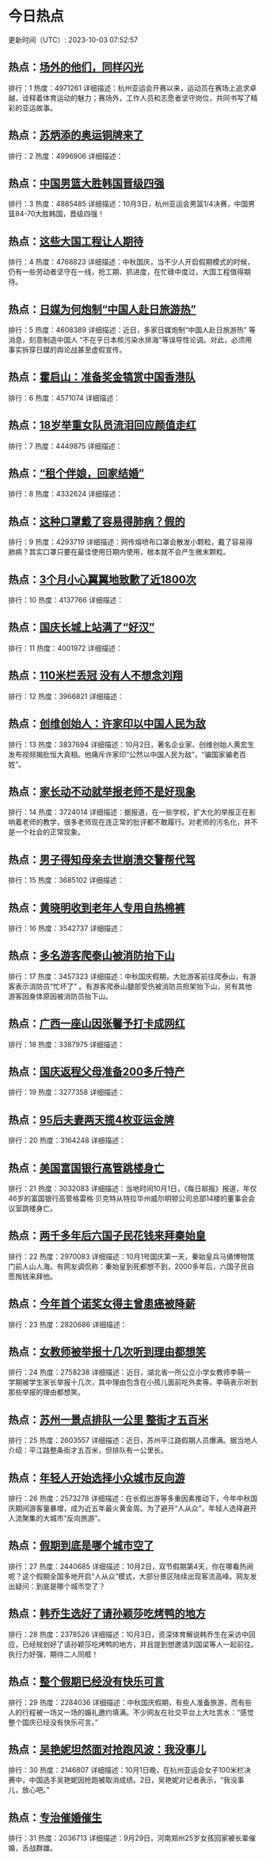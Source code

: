 # 今日热点

更新时间（UTC）: 2023-10-03 07:52:57

## 热点：[场外的他们，同样闪光](https://cn.bing.com/search?q=场外的他们，同样闪光)
排行：1
热度：4971261
详细描述：杭州亚运会开赛以来，运动员在赛场上追求卓越，诠释着体育运动的魅力；赛场外，工作人员和志愿者坚守岗位，共同书写了精彩的亚运故事。

## 热点：[苏炳添的奥运铜牌来了](https://cn.bing.com/search?q=苏炳添的奥运铜牌来了)
排行：2
热度：4996906
详细描述：

## 热点：[中国男篮大胜韩国晋级四强](https://cn.bing.com/search?q=中国男篮大胜韩国晋级四强)
排行：3
热度：4885485
详细描述：10月3日，杭州亚运会男篮1/4决赛，中国男篮84-70大胜韩国，晋级四强！

## 热点：[这些大国工程让人期待](https://cn.bing.com/search?q=这些大国工程让人期待)
排行：4
热度：4768823
详细描述：中秋国庆，当不少人开启假期模式的时候，仍有一些劳动者坚守在一线，抢工期、抓进度，在忙碌中度过，大国工程值得期待。

## 热点：[日媒为何炮制“中国人赴日旅游热”](https://cn.bing.com/search?q=日媒为何炮制“中国人赴日旅游热”)
排行：5
热度：4608389
详细描述：近日，多家日媒炮制“中国人赴日旅游热” 等消息，刻意制造中国人 “不在乎日本核污染水排海”等误导性论调。对此，必须用事实拆穿日媒的舆论战甚至虚假宣传。

## 热点：[霍启山：准备奖金犒赏中国香港队](https://cn.bing.com/search?q=霍启山：准备奖金犒赏中国香港队)
排行：6
热度：4571074
详细描述：

## 热点：[18岁举重女队员流泪回应颜值走红](https://cn.bing.com/search?q=18岁举重女队员流泪回应颜值走红)
排行：7
热度：4449875
详细描述：

## 热点：[“租个伴娘，回家结婚”](https://cn.bing.com/search?q=“租个伴娘，回家结婚”)
排行：8
热度：4332624
详细描述：

## 热点：[这种口罩戴了容易得肺病？假的](https://cn.bing.com/search?q=这种口罩戴了容易得肺病？假的)
排行：9
热度：4293719
详细描述：网传熔喷布口罩会散发小颗粒，戴了容易得肺病？其实口罩只要在最佳使用日期内使用，根本就不会产生微末颗粒。

## 热点：[3个月小心翼翼地致歉了近1800次](https://cn.bing.com/search?q=3个月小心翼翼地致歉了近1800次)
排行：10
热度：4137766
详细描述：

## 热点：[国庆长城上站满了“好汉”](https://cn.bing.com/search?q=国庆长城上站满了“好汉”)
排行：11
热度：4001972
详细描述：

## 热点：[110米栏丢冠 没有人不想念刘翔](https://cn.bing.com/search?q=110米栏丢冠没有人不想念刘翔)
排行：12
热度：3966821
详细描述：

## 热点：[创维创始人：许家印以中国人民为敌](https://cn.bing.com/search?q=创维创始人：许家印以中国人民为敌)
排行：13
热度：3837694
详细描述：10月2日，著名企业家、创维创始人黄宏生发布视频揭批恒大真相。他痛斥许家印“公然以中国人民为敌”，“骗国家骗老百姓”。

## 热点：[家长动不动就举报老师不是好现象](https://cn.bing.com/search?q=家长动不动就举报老师不是好现象)
排行：14
热度：3724014
详细描述：据报道，在一些学校，扩大化的举报正在影响着老师的教学，很多老师现在连正常的批评都不敢履行。对老师的污名化，并不是一个社会的正常现象。

## 热点：[男子得知母亲去世崩溃交警帮代驾](https://cn.bing.com/search?q=男子得知母亲去世崩溃交警帮代驾)
排行：15
热度：3685102
详细描述：

## 热点：[黄晓明收到老年人专用自热棉裤](https://cn.bing.com/search?q=黄晓明收到老年人专用自热棉裤)
排行：16
热度：3542737
详细描述：

## 热点：[多名游客爬泰山被消防抬下山](https://cn.bing.com/search?q=多名游客爬泰山被消防抬下山)
排行：17
热度：3457323
详细描述：中秋国庆假期，大批游客前往爬泰山，有游客表示消防员“忙坏了” 。有游客爬泰山腿部受伤被消防员担架抬下山，另有其他游客因身体原因被消防员抬下山。 

## 热点：[广西一座山因张馨予打卡成网红](https://cn.bing.com/search?q=广西一座山因张馨予打卡成网红)
排行：18
热度：3387975
详细描述：

## 热点：[国庆返程父母准备200多斤特产](https://cn.bing.com/search?q=国庆返程父母准备200多斤特产)
排行：19
热度：3277358
详细描述：

## 热点：[95后夫妻两天揽4枚亚运金牌](https://cn.bing.com/search?q=95后夫妻两天揽4枚亚运金牌)
排行：20
热度：3164248
详细描述：

## 热点：[美国富国银行高管跳楼身亡](https://cn.bing.com/search?q=美国富国银行高管跳楼身亡)
排行：21
热度：3032083
详细描述：当地时间10月1日，《每日邮报》报道，年仅46岁的富国银行高管格雷格·贝克特从特拉华州威尔明顿公司总部14楼的董事会会议室跳楼身亡。

## 热点：[两千多年后六国子民花钱来拜秦始皇](https://cn.bing.com/search?q=两千多年后六国子民花钱来拜秦始皇)
排行：22
热度：2970083
详细描述：10月1号国庆第一天，秦始皇兵马俑博物馆门前人山人海。有网友调侃称：秦始皇到死都想不到，2000多年后，六国子民自愿掏钱来拜他。

## 热点：[今年首个诺奖女得主曾患癌被降薪](https://cn.bing.com/search?q=今年首个诺奖女得主曾患癌被降薪)
排行：23
热度：2820686
详细描述：

## 热点：[女教师被举报十几次听到理由都想笑](https://cn.bing.com/search?q=女教师被举报十几次听到理由都想笑)
排行：24
热度：2758238
详细描述：近日，湖北省一所公立小学女教师李萌一学期被学生家长举报十几次，其中理由包含在小孩儿面前吃外卖等。李萌表示听到那些举报的理由都想笑。

## 热点：[苏州一景点排队一公里 整街才五百米](https://cn.bing.com/search?q=苏州一景点排队一公里整街才五百米)
排行：25
热度：2603557
详细描述：近日，苏州平江路假期人员爆满。据当地人介绍：平江路整条街才五百米，但排队有一公里长。


## 热点：[年轻人开始选择小众城市反向游](https://cn.bing.com/search?q=年轻人开始选择小众城市反向游)
排行：26
热度：2573278
详细描述：在长假出游等多重因素推动下，今年中秋国庆期间游客量暴增，成为近五年最火黄金周。为了避开“人从众”，年轻人选择避开人流聚集的大城市“反向旅游”。

## 热点：[假期到底是哪个城市空了](https://cn.bing.com/search?q=假期到底是哪个城市空了)
排行：27
热度：2440685
详细描述：10月2日，双节假期第4天，你在哪看热闹呢？这个假期全国多地开启“人从众”模式，大部分景区陆续出现客流高峰。网友发出疑问：到底是哪个城市空了？

## 热点：[韩乔生选好了请孙颖莎吃烤鸭的地方](https://cn.bing.com/search?q=韩乔生选好了请孙颖莎吃烤鸭的地方)
排行：28
热度：2378526
详细描述：10月3日，资深体育解说韩乔生在采访中回应，已经规划好了请孙颖莎吃烤鸭的地方，并且提到想邀请刘国梁等人一起前往。执行力好强，期待二人同框！

## 热点：[整个假期已经没有快乐可言](https://cn.bing.com/search?q=整个假期已经没有快乐可言)
排行：29
热度：2284036
详细描述：中秋国庆假期，有些人准备旅游，而有些人的行程被一场又一场的婚礼邀约填满。不少网友在社交平台上大吐苦水：“感觉整个国庆已经没有快乐可言。”

## 热点：[吴艳妮坦然面对抢跑风波：我没事儿](https://cn.bing.com/search?q=吴艳妮坦然面对抢跑风波：我没事儿)
排行：30
热度：2146807
详细描述：10月1日晚，在杭州亚运会女子100米栏决赛中，中国选手吴艳妮因抢跑被取消成绩。2日，吴艳妮对记者表示，“我没事儿，放心吧。”

## 热点：[专治催婚催生](https://cn.bing.com/search?q=专治催婚催生)
排行：31
热度：2036713
详细描述：9月29日，河南郑州25岁女孩回家被长辈催婚，舌战群雄。

